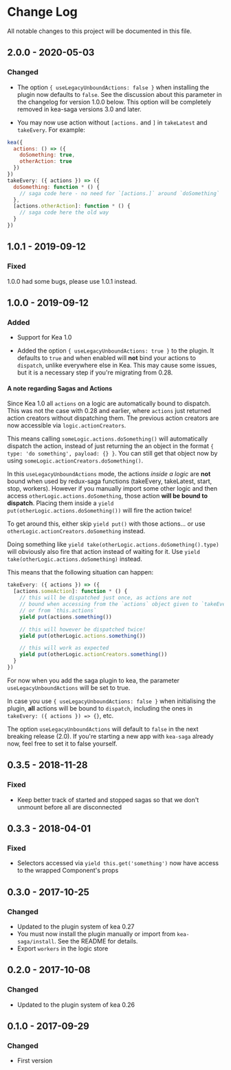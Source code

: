 # Change Log

All notable changes to this project will be documented in this file.

## 2.0.0 - 2020-05-03

### Changed

- The option `{ useLegacyUnboundActions: false }` when installing the plugin now defaults to `false`.
  See the discussion about this parameter in the changelog for version 1.0.0 below.
  This option will be completely removed in kea-saga versions 3.0 and later.

- You may now use action without `[actions.` and `]` in `takeLatest` and `takeEvery`. For example:

```js
kea({
  actions: () => ({
    doSomething: true,
    otherAction: true
  })
})
takeEvery: ({ actions }) => ({
  doSomething: function * () {
    // saga code here - no need for `[actions.]` around `doSomething`
  },
  [actions.otherAction]: function * () {
    // saga code here the old way
  }
})
```

## 1.0.1 - 2019-09-12

### Fixed

1.0.0 had some bugs, please use 1.0.1 instead.

## 1.0.0 - 2019-09-12

### Added

- Support for Kea 1.0

- Added the option `{ useLegacyUnboundActions: true }` to the plugin. It defaults to `true` and when enabled will **not** bind your actions to `dispatch`, unlike everywhere else in Kea. This may cause some issues, but it is a necessary step if you're migrating from 0.28.

#### A note regarding Sagas and Actions

Since Kea 1.0 all `actions` on a logic are automatically bound to dispatch. This was not the case with 0.28 and earlier, where `actions` just returned action creators without dispatching them. The previous action creators are now accessible via `logic.actionCreators`.

This means calling `someLogic.actions.doSomething()` will automatically dispatch the action, instead of just returning the an object in the format `{ type: 'do something', payload: {} }`. You can still get that object now by using `someLogic.actionCreators.doSomething()`.

In this `useLegacyUnboundActions` mode, the actions *inside a logic* are **not** bound when used by redux-saga functions (takeEvery, takeLatest, start, stop, workers). However if you manually import some other logic and then access `otherLogic.actions.doSomething`, those action **will be bound to dispatch**. Placing them inside a `yield put(otherLogic.actions.doSomething())` will fire the action twice!

To get around this, either skip `yield put()` with those actions... or use `otherLogic.actionCreators.doSomething` instead.

Doing something like `yield take(otherLogic.actions.doSomething().type)` will obviously also fire that action instead of waiting for it. Use `yield take(otherLogic.actions.doSomething)` instead.

This means that the following situation can happen:

```js
takeEvery: ({ actions }) => ({
  [actions.someAction]: function * () {
    // this will be dispatched just once, as actions are not
    // bound when accessing from the `actions` object given to `takeEvery`
    // or from `this.actions`
    yield put(actions.something())

    // this will however be dispatched twice!
    yield put(otherLogic.actions.something())

    // this will work as expected
    yield put(otherLogic.actionCreators.something())
  }
})
```

For now when you add the saga plugin to kea, the parameter `useLegacyUnboundActions` will be set to true.

In case you use `{ useLegacyUnboundActions: false }` when initialising the plugin, **all** actions will be bound
to `dispatch`, including the ones in `takeEvery: ({ actions }) => {}`, etc.

The option `useLegacyUnboundActions` will default to `false` in the next breaking release (2.0). If you're
starting a new app with `kea-saga` already now, feel free to set it to false yourself.

## 0.3.5 - 2018-11-28
### Fixed
- Keep better track of started and stopped sagas so that we don't unmount before all are disconnected

## 0.3.3 - 2018-04-01
### Fixed
- Selectors accessed via `yield this.get('something')` now have access to the wrapped Component's props

## 0.3.0 - 2017-10-25
### Changed
- Updated to the plugin system of kea 0.27
- You must now install the plugin manually or import from `kea-saga/install`. See the README for details.
- Export `workers` in the logic store

## 0.2.0 - 2017-10-08
### Changed
- Updated to the plugin system of kea 0.26

## 0.1.0 - 2017-09-29
### Changed
- First version
